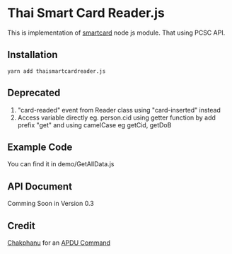 # Thai Smart Card Reader.js
This is implementation of [smartcard](https://github.com/tomkp/smartcard) node js module. That using PCSC API.

## Installation
```
yarn add thaismartcardreader.js
```

## Deprecated
1. "card-readed" event from Reader class using "card-inserted" instead
2. Access variable directly eg. person.cid using getter function by add prefix "get" and using camelCase eg getCid, getDoB

## Example Code
You can find it in demo/GetAllData.js

## API Document
Comming Soon in Version 0.3

## Credit
[Chakphanu](https://github.com/chakphanu) for an [APDU Command](https://github.com/chakphanu/ThaiNationalIDCard/blob/master/APDU.md)